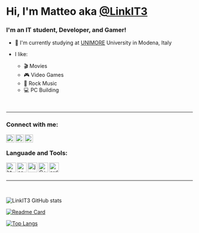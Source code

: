# Hi, I'm Matteo aka [@LinkIT3][githubprofile]

### I'm an IT student, Developer, and Gamer!

- 📖 I'm currently studying at [UNIMORE][unimore] University in Modena, Italy

- I like:
  - 🎬 Movies
  - 🎮 Video Games
  - 🎸 Rock Music
  - 💻 PC Building

<br />

---

### Connect with me:

[<img align="left" alt="Website" width="22px" src="https://github.com/LinkIT3/GitHub-README/blob/main/img/web.png"/>][website]

[<img align="left" alt="Email" width="22px" src="https://github.com/LinkIT3/GitHub-README/blob/main/img/gmail.png"/>][email]

[<img align="left" alt="Linkedin" width="22px" src="https://github.com/LinkIT3/GitHub-README/blob/main/img/linkedin.png"/>][linkedin]

<br />

### Languade and Tools:

<img align="left" alt="html" width="26px" src="https://github.com/LinkIT3/GitHub-README/blob/main/img/html.png"/>

<img align="left" alt="css" width="26px" src="https://github.com/LinkIT3/GitHub-README/blob/main/img/css.png"/>

<img align="left" alt="js" width="26px" src="https://github.com/LinkIT3/GitHub-README/blob/main/img/js.png"/>

<img align="left" alt="C++" width="26px" src="https://github.com/LinkIT3/GitHub-README/blob/main/img/c-.png"/>

<img align="left" alt="arduino" width="26px" src="https://github.com/LinkIT3/GitHub-README/blob/main/img/arduino.png"/>

<br />
<br />

---

<br />

![LinkIT3 GitHub stats](https://github-readme-stats.vercel.app/api?username=LinkIT3&show_icons=true&hide_border=true)

[![Readme Card](https://github-readme-stats.vercel.app/api/pin/?username=LinkIT3&repo=github-readme-stats)](https://github.com/anuraghazra/github-readme-stats)

[![Top Langs](https://github-readme-stats.vercel.app/api/top-langs/?username=LinkIT3)](https://github.com/anuraghazra/github-readme-stats)

[githubprofile]: https://github.com/LinkIT3
[unimore]: https://www.unimore.it
[website]: https://matteocarriera.com
[linkedin]: https://matteocarriera.com
[email]: mailto:matteo2002carriera@gmail.com
